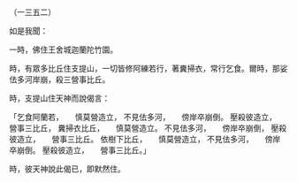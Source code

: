 （一三五二）

如是我聞：

一時，佛住王舍城迦蘭陀竹園。

時，有眾多比丘住支提山，一切皆修阿練若行，著糞掃衣，常行乞食。爾時，那娑佉多河岸崩，殺三營事比丘。

時，支提山住天神而說偈言：

「乞食阿蘭若，　　慎莫營造立，
不見佉多河，　　傍岸卒崩倒。
壓殺彼造立，　　營事三比丘，
糞掃衣比丘，　　慎莫營造立。
不見佉多河，　　傍岸卒崩倒，
壓殺彼造立，　　營事三比丘。
依樹下比丘，　　慎莫營造立，
不見佉多河，　　傍岸卒崩倒。
壓殺彼造立，　　營事三比丘。」

時，彼天神說此偈已，即默然住。





